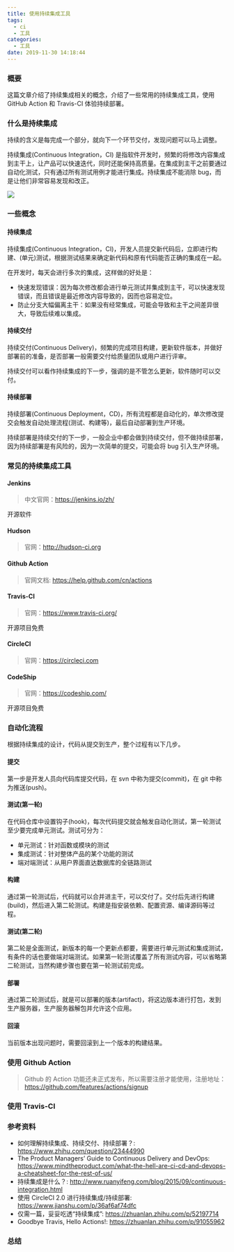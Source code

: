 ```yaml
---
title: 使用持续集成工具
tags:
  - ci
  - 工具
categories:
  - 工具
date: 2019-11-30 14:18:44
---
```


### 概要

这篇文章介绍了持续集成相关的概念，介绍了一些常用的持续集成工具，使用 GitHub Action 和 Travis-CI 体验持续部署。



### 什么是持续集成

持续的含义是每完成一个部分，就向下一个环节交付，发现问题可以马上调整。

持续集成(Continuous Integration，CI) 是指软件开发时，频繁的将修改内容集成到主干上，让产品可以快速迭代，同时还能保持高质量。在集成到主干之前要通过自动化测试，只有通过所有测试用例才能进行集成。持续集成不能消除 bug，而是让他们非常容易发现和改正。

![](http://blog-images.qiniu.wqf31415.xyz/ci.jpg)



<!-- more -->



### 一些概念

#### 持续集成

持续集成(Continuous Integration，CI)，开发人员提交新代码后，立即进行构建、(单元)测试，根据测试结果来确定新代码和原有代码能否正确的集成在一起。

在开发时，每天会进行多次的集成，这样做的好处是：

- 快速发现错误：因为每次修改都会进行单元测试并集成到主干，可以快速发现错误，而且错误是最近修改内容导致的，因而也容易定位。
- 防止分支大幅偏离主干：如果没有经常集成，可能会导致和主干之间差异很大，导致后续难以集成。



#### 持续交付

持续交付(Continuous Delivery)，频繁的完成项目构建，更新软件版本，并做好部署前的准备，是否部署一般需要交付给质量团队或用户进行评审。

持续交付可以看作持续集成的下一步，强调的是不管怎么更新，软件随时可以交付。



#### 持续部署

持续部署(Continuous Deployment，CD)，所有流程都是自动化的，单次修改提交会触发自动处理流程(测试、构建等)，最后自动部署到生产环境。

持续部署是持续交付的下一步，一般企业中都会做到持续交付，但不做持续部署，因为持续部署是有风险的，因为一次简单的提交，可能会将 bug 引入生产环境。



### 常见的持续集成工具

#### Jenkins

> 中文官网：<https://jenkins.io/zh/>

开源软件



#### Hudson

> 官网：<http://hudson-ci.org>



#### Github Action

> 官网文档: <https://help.github.com/cn/actions>



#### Travis-CI

> 官网：<https://www.travis-ci.org/>

开源项目免费



#### CircleCI

> 官网：<https://circleci.com>



#### CodeShip

> 官网：<https://codeship.com/>

开源项目免费



### 自动化流程

根据持续集成的设计，代码从提交到生产，整个过程有以下几步。

#### 提交

第一步是开发人员向代码库提交代码，在 svn 中称为提交(commit)，在 git 中称为推送(push)。

#### 测试(第一轮)

在代码仓库中设置钩子(hook)，每次代码提交就会触发自动化测试，第一轮测试至少要完成单元测试。测试可分为：

- 单元测试：针对函数或模块的测试
- 集成测试：针对整体产品的某个功能的测试
- 端对端测试：从用户界面直达数据库的全链路测试

#### 构建

通过第一轮测试后，代码就可以合并进主干，可以交付了。交付后先进行构建(build)，然后进入第二轮测试。构建是指安装依赖、配置资源、编译源码等过程。

#### 测试(第二轮)

第二轮是全面测试，新版本的每一个更新点都要，需要进行单元测试和集成测试，有条件的话也要做端对端测试。如果第一轮测试覆盖了所有测试内容，可以省略第二轮测试，当然构建步骤也要在第一轮测试前完成。

#### 部署

通过第二轮测试后，就是可以部署的版本(artifact)，将这边版本进行打包，发到生产服务器，生产服务器解包并允许这个应用。

#### 回滚

当前版本出现问题时，需要回滚到上一个版本的构建结果。



### 使用 Github Action

> Github 的 Action 功能还未正式发布，所以需要注册才能使用，注册地址：<https://github.com/features/actions/signup>



### 使用 Travis-CI



### 参考资料

- 如何理解持续集成、持续交付、持续部署？: <https://www.zhihu.com/question/23444990>
- The Product Managers’ Guide to Continuous Delivery and DevOps: <https://www.mindtheproduct.com/what-the-hell-are-ci-cd-and-devops-a-cheatsheet-for-the-rest-of-us/>
- 持续集成是什么？: <http://www.ruanyifeng.com/blog/2015/09/continuous-integration.html>
- 使用 CircleCI 2.0 进行持续集成/持续部署: <https://www.jianshu.com/p/36af6af74dfc>
- 仅需一篇，妥妥吃透“持续集成”: <https://zhuanlan.zhihu.com/p/52197714>
- Goodbye Travis, Hello Actions!: <https://zhuanlan.zhihu.com/p/91055962>



### 总结

